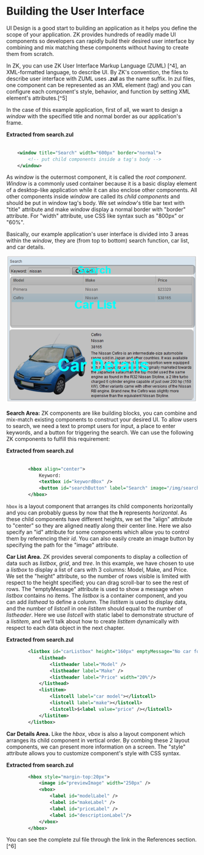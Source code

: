 # Building the User Interface

UI Design is a good start to building an application as it helps you
define the scope of your application. ZK provides hundreds of readily
made UI components so developers can rapidly build their desired user
interface by combining and mix matching these components without having
to create them from scratch.

In ZK, you can use ZK User Interface Markup Language (ZUML) [^4], an
XML-formatted language, to describe UI. By ZK's convention, the files to
describe user interface with ZUML uses **.zul** as the name suffix. In
zul files, one component can be represented as an XML element (tag) and
you can configure each component's style, behavior, and function by
setting XML element's attributes.[^5]

In the case of this example application, first of all, we want to design
a *window* with the specified title and normal border as our
application's frame.

**Extracted from search.zul**

```xml

    <window title="Search" width="600px" border="normal">
        <!-- put child components inside a tag's body -->
    </window>
```

As *window* is the outermost component, it is called the *root
component*. *Window* is a commonly used container because it is a basic
display element of a desktop-like application while it can also enclose
other components. All other components inside *window* are called its
*child components* and should be put in window tag's body. We set
*window*'s title bar text with "title" attribute and make *window*
display a normal border with "border" attribute. For "width" attribute,
use CSS like syntax such as "800px" or "60%".

Basically, our example application's user interface is divided into 3
areas within the *window*, they are (from top to bottom) search
function, car list, and car details.

![](../images/tutorial-ui-3areas.png)

**Search Area:** ZK components are like building blocks, you can combine
and mix-match existing components to construct your desired UI. To allow
users to search, we need a text to prompt users for input, a place to
enter keywords, and a button for triggering the search. We can use the
following ZK components to fulfill this requirement:

**Extracted from search.zul**

``` xml

        <hbox align="center">
            Keyword:
            <textbox id="keywordBox" />
            <button id="searchButton" label="Search" image="/img/search.png" />
        </hbox>
```

`hbox` is a layout component that arranges its child components
horizontally and you can probably guess by now that the **h** represents
*horizontal*. As these child components have different heights, we set
the "align" attribute to "center" so they are aligned neatly along their
center line. Here we also specify an "id" attribute for some components
which allow you to control them by referencing their *id*. You can also
easily create an image button by specifying the path for the "image"
attribute.

**Car List Area.** ZK provides several components to display a
collection of data such as *listbox*, *grid*, and *tree*. In this
example, we have chosen to use a *listbox* to display a list of cars
with 3 columns: Model, Make, and Price. We set the "height" attribute,
so the number of rows visible is limited with respect to the height
specified; you can drag scroll-bar to see the rest of rows. The
"emptyMessage" attribute is used to show a message when *listbox*
contains no items. The *listbox* is a container component, and you can
add *listhead* to define a column. The *listitem* is used to display
data, and the number of *listcell* in one *listitem* should equal to the
number of *listheader*. Here we use *listcell* with static label to
demonstrate structure of a *listitem*, and we'll talk about how to
create *listitem* dynamically with respect to each data object in the
next chapter.

**Extracted from search.zul**

```xml
        <listbox id="carListbox" height="160px" emptyMessage="No car found in the result">
            <listhead>
                <listheader label="Model" />
                <listheader label="Make" />
                <listheader label="Price" width="20%"/>
            </listhead>
            <listitem>
                <listcell label="car model"></listcell>
                <listcell label="make"></listcell>
                <listcell>$<label value="price" /></listcell>
            </listitem>
        </listbox>
```

**Car Details Area.** Like the *hbox*, *vbox* is also a layout component
which arranges its child component in vertical order. By combing these 2
layout components, we can present more information on a screen. The
"style" attribute allows you to customize component's style with CSS
syntax.

**Extracted from search.zul**

```xml
        <hbox style="margin-top:20px">
            <image id="previewImage" width="250px" />
            <vbox>
                <label id="modelLabel" />
                <label id="makeLabel" />
                <label id="priceLabel" />
                <label id="descriptionLabel"/>
            </vbox>
        </hbox>
```

You can see the complete zul file through the link in the References
section. [^6]


